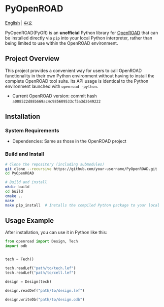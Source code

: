 # PyOpenROAD

[English](README.md) | [中文](README_CN.md)

PyOpenROAD(PyOR) is an **unofficial** Python library for [OpenROAD](https://github.com/The-OpenROAD-Project/OpenROAD) that can be installed directly via `pip` into your local Python interpreter, rather than being limited to use within the OpenROAD environment.

## Project Overview

This project provides a convenient way for users to call OpenROAD functionality in their own Python environment without having to install the complete OpenROAD tool suite. Its API usage is identical to the Python environment launched with `openroad -python`.

- Current OpenROAD version: commit hash `a008522d88b669ac4c985609533cf5a3d2649222`

## Installation

### System Requirements

- Dependencies: Same as those in the OpenROAD project

### Build and Install

```bash
# Clone the repository (including submodules)
git clone --recursive https://github.com/your-username/PyOpenROAD.git
cd PyOpenROAD

# Build and install
mkdir build
cd build
cmake ..
make
make pip_install  # Installs the compiled Python package to your local Python path
```

## Usage Example

After installation, you can use it in Python like this:

```python
from openroad import Design, Tech
import odb 


tech = Tech()

tech.readLef("path/to/tech.lef")
tech.readLef("path/to/cell.lef")

design = Design(tech)

design.readDef("path/to/design.lef")

design.writeDb("path/to/design.odb")
```
